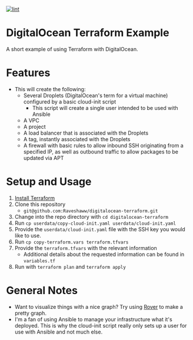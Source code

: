 [![lint](https://github.com/Raveshaww/digitalocean-terraform/actions/workflows/lint.yml/badge.svg)](https://github.com/Raveshaww/digitalocean-terraform/actions/workflows/lint.yml)
# DigitalOcean Terraform Example
A short example of using Terraform with DigitalOcean.
# Features
- This will create the following:
    - Several Droplets (DigitalOcean's term for a virtual machine) configured by a basic cloud-init script
        - This script will create a single user intended to be used with Ansible
    - A VPC
    - A project
    - A load balancer that is associated with the Droplets
    - A tag, instantly associated with the Droplets
    - A firewall with basic rules to allow inbound SSH originating from a specified IP, as well as outbound traffic to allow packages to be updated via APT
# Setup and Usage
1. [Install Terraform](https://developer.hashicorp.com/terraform/downloads?ajs_aid=2255c4dc-e3ee-45a0-ad0f-7275b943cdae&product_intent=terraform)
2. Clone this repository
    - `git@github.com:Raveshaww/digitalocean-terraform.git`
3. Change into the repo directory with `cd digitalocean-terraform`
4. Run `cp userdata/copy-cloud-init.yaml userdata/cloud-init.yaml`
5. Provide the `userdata/cloud-init.yaml` file with the SSH key you would like to use.
6. Run `cp copy-terraform.vars terraform.tfvars`
7. Provide the `terraform.tfvars` with the relevant information
    - Additional details about the requested information can be found in `variables.tf`
8. Run with `terraform plan` and `terraform apply`
# General Notes
- Want to visualize things with a nice graph? Try using [Rover](https://github.com/im2nguyen/rover) to make a pretty graph.
- I'm a fan of using Ansible to manage your infrastructure what it's deployed. This is why the cloud-init script really only sets up a user for use with Ansible and not much else.